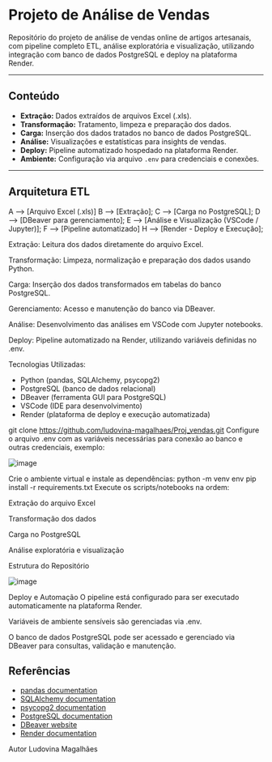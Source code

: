 # Projeto de Análise de Vendas

Repositório do projeto de análise de vendas online de artigos artesanais, com pipeline completo ETL, análise exploratória e visualização, utilizando integração com banco de dados PostgreSQL e deploy na plataforma Render.

---

## Conteúdo

- **Extração:** Dados extraídos de arquivos Excel (.xls).
- **Transformação:** Tratamento, limpeza e preparação dos dados.
- **Carga:** Inserção dos dados tratados no banco de dados PostgreSQL.
- **Análise:** Visualizações e estatísticas para insights de vendas.
- **Deploy:** Pipeline automatizado hospedado na plataforma Render.
- **Ambiente:** Configuração via arquivo `.env` para credenciais e conexões.

---

## Arquitetura ETL

   A --> [Arquivo Excel (.xls)]
   B --> [Extração];
   C --> [Carga no PostgreSQL];
   D --> [DBeaver para gerenciamento];
   E --> [Análise e Visualização (VSCode / Jupyter)];
   F --> [Pipeline automatizado] 
   H --> [Render - Deploy e Execução];


Extração: Leitura dos dados diretamente do arquivo Excel.

Transformação: Limpeza, normalização e preparação dos dados usando Python.

Carga: Inserção dos dados transformados em tabelas do banco PostgreSQL.

Gerenciamento: Acesso e manutenção do banco via DBeaver.

Análise: Desenvolvimento das análises em VSCode com Jupyter notebooks.

Deploy: Pipeline automatizado na Render, utilizando variáveis definidas no .env.

Tecnologias Utilizadas:
- Python (pandas, SQLAlchemy, psycopg2)
- PostgreSQL (banco de dados relacional)
- DBeaver (ferramenta GUI para PostgreSQL)
- VSCode (IDE para desenvolvimento)
- Render (plataforma de deploy e execução automatizada)

git clone https://github.com/ludovina-magalhaes/Proj_vendas.git
Configure o arquivo .env com as variáveis necessárias para conexão ao banco e outras credenciais, exemplo:

![image](https://github.com/user-attachments/assets/9e7c8ee4-dc47-4063-91fc-493bd084215a)


Crie o ambiente virtual e instale as dependências:
python -m venv env
pip install -r requirements.txt
Execute os scripts/notebooks na ordem:

Extração do arquivo Excel

Transformação dos dados

Carga no PostgreSQL

Análise exploratória e visualização

Estrutura do Repositório

![image](https://github.com/user-attachments/assets/414f7991-6d02-4638-8b2f-7ca31f5e0fd9)

Deploy e Automação
O pipeline está configurado para ser executado automaticamente na plataforma Render.

Variáveis de ambiente sensíveis são gerenciadas via .env.

O banco de dados PostgreSQL pode ser acessado e gerenciado via DBeaver para consultas, validação e manutenção.

## Referências

- [pandas documentation](https://pandas.pydata.org/pandas-docs/stable/)
- [SQLAlchemy documentation](https://docs.sqlalchemy.org/)
- [psycopg2 documentation](https://www.psycopg.org/docs/)
- [PostgreSQL documentation](https://www.postgresql.org/docs/)
- [DBeaver website](https://dbeaver.io/)
- [Render documentation](https://render.com/docs)


Autor
Ludovina Magalhães

